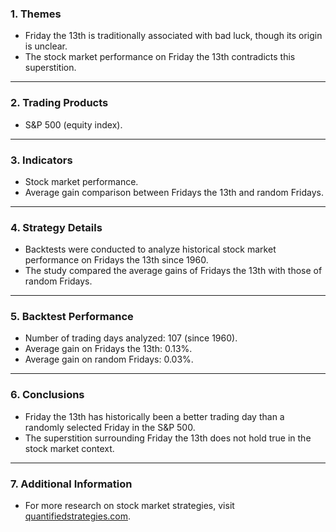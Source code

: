 ### 1. **Themes**  
- Friday the 13th is traditionally associated with bad luck, though its origin is unclear.  
- The stock market performance on Friday the 13th contradicts this superstition.  

---

### 2. **Trading Products**  
- S&P 500 (equity index).  

---

### 3. **Indicators**  
- Stock market performance.  
- Average gain comparison between Fridays the 13th and random Fridays.  

---

### 4. **Strategy Details**  
- Backtests were conducted to analyze historical stock market performance on Fridays the 13th since 1960.  
- The study compared the average gains of Fridays the 13th with those of random Fridays.  

---

### 5. **Backtest Performance**  
- Number of trading days analyzed: 107 (since 1960).  
- Average gain on Fridays the 13th: 0.13%.  
- Average gain on random Fridays: 0.03%.  

---

### 6. **Conclusions**  
- Friday the 13th has historically been a better trading day than a randomly selected Friday in the S&P 500.  
- The superstition surrounding Friday the 13th does not hold true in the stock market context.  

---

### 7. **Additional Information**  
- For more research on stock market strategies, visit [quantifiedstrategies.com](https://quantifiedstrategies.com).
